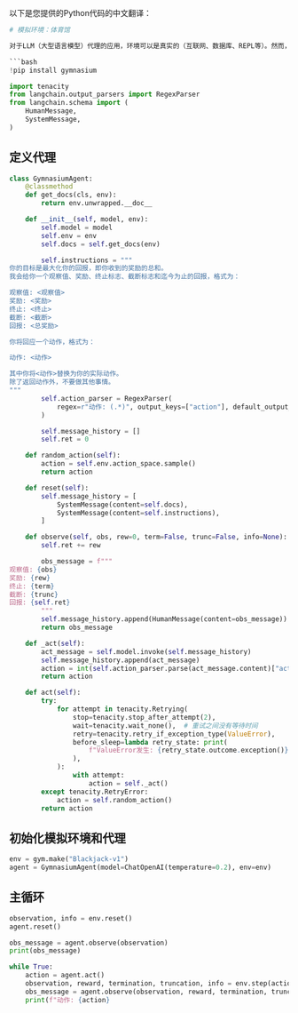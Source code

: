 以下是您提供的Python代码的中文翻译：

```python
# 模拟环境：体育馆

对于LLM（大型语言模型）代理的应用，环境可以是真实的（互联网、数据库、REPL等）。然而，我们也可以定义代理来在模拟环境中进行交互，比如文本 based 游戏。以下是使用Gymnasium（以前称为OpenAI Gym）创建简单代理-环境交互循环的示例。

```bash
!pip install gymnasium
```

```python
import tenacity
from langchain.output_parsers import RegexParser
from langchain.schema import (
    HumanMessage,
    SystemMessage,
)
```

## 定义代理

```python
class GymnasiumAgent:
    @classmethod
    def get_docs(cls, env):
        return env.unwrapped.__doc__

    def __init__(self, model, env):
        self.model = model
        self.env = env
        self.docs = self.get_docs(env)

        self.instructions = """
你的目标是最大化你的回报，即你收到的奖励的总和。
我会给你一个观察值、奖励、终止标志、截断标志和迄今为止的回报，格式为：

观察值: <观察值>
奖励: <奖励>
终止: <终止>
截断: <截断>
回报: <总奖励>

你将回应一个动作，格式为：

动作: <动作>

其中你将<动作>替换为你的实际动作。
除了返回动作外，不要做其他事情。
"""
        self.action_parser = RegexParser(
            regex=r"动作: (.*)", output_keys=["action"], default_output_key="action"
        )

        self.message_history = []
        self.ret = 0

    def random_action(self):
        action = self.env.action_space.sample()
        return action

    def reset(self):
        self.message_history = [
            SystemMessage(content=self.docs),
            SystemMessage(content=self.instructions),
        ]

    def observe(self, obs, rew=0, term=False, trunc=False, info=None):
        self.ret += rew

        obs_message = f"""
观察值: {obs}
奖励: {rew}
终止: {term}
截断: {trunc}
回报: {self.ret}
        """
        self.message_history.append(HumanMessage(content=obs_message))
        return obs_message

    def _act(self):
        act_message = self.model.invoke(self.message_history)
        self.message_history.append(act_message)
        action = int(self.action_parser.parse(act_message.content)["action"])
        return action

    def act(self):
        try:
            for attempt in tenacity.Retrying(
                stop=tenacity.stop_after_attempt(2),
                wait=tenacity.wait_none(),  # 重试之间没有等待时间
                retry=tenacity.retry_if_exception_type(ValueError),
                before_sleep=lambda retry_state: print(
                    f"ValueError发生: {retry_state.outcome.exception()}, 正在重试..."
                ),
            ):
                with attempt:
                    action = self._act()
        except tenacity.RetryError:
            action = self.random_action()
        return action
```

## 初始化模拟环境和代理

```python
env = gym.make("Blackjack-v1")
agent = GymnasiumAgent(model=ChatOpenAI(temperature=0.2), env=env)
```

## 主循环

```python
observation, info = env.reset()
agent.reset()

obs_message = agent.observe(observation)
print(obs_message)

while True:
    action = agent.act()
    observation, reward, termination, truncation, info = env.step(action)
    obs_message = agent.observe(observation, reward, termination, truncation, info)
    print(f"动作: {action}